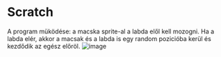 # Scratch
A program müködése: a macska sprite-al a labda elől kell mozogni. Ha a labda elér, akkor a macsak és a labda is egy random pozicióba kerül és kezdődik az egész előröl.
![image](https://user-images.githubusercontent.com/99283115/155857342-93daf127-024f-4bed-ad60-0d8852d75324.png)
